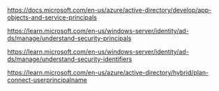 https://docs.microsoft.com/en-us/azure/active-directory/develop/app-objects-and-service-principals

https://learn.microsoft.com/en-us/windows-server/identity/ad-ds/manage/understand-security-principals

https://learn.microsoft.com/en-us/windows-server/identity/ad-ds/manage/understand-security-identifiers

https://learn.microsoft.com/en-us/azure/active-directory/hybrid/plan-connect-userprincipalname
